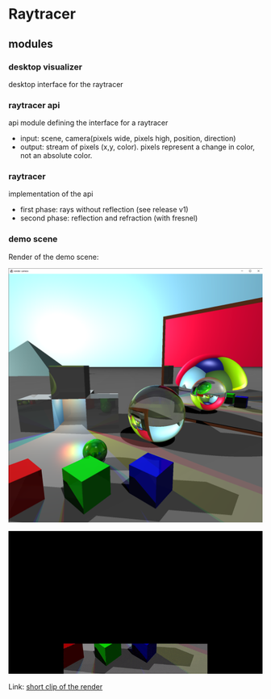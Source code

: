 # Raytracer

## modules

### desktop visualizer
desktop interface for the raytracer

### raytracer api
api module defining the interface for a raytracer
- input: scene, camera(pixels wide, pixels high, position, direction)
- output: stream of pixels (x,y, color). pixels represent a change in color, not an absolute color.

### raytracer
implementation of the api  
- first phase: rays without reflection (see release v1)
- second phase: reflection and refraction (with fresnel)

### demo scene

Render of the demo scene:

![alt text](demo-scene.png)

![alt text](demo-scene.gif)

Link: [short clip of the render](tracing-demo-scene.mp4)
